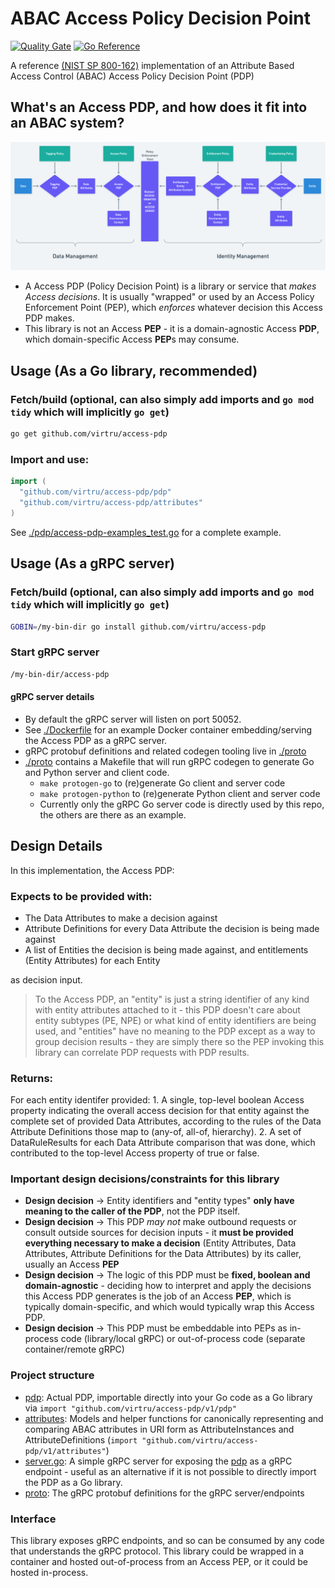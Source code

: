 # ABAC Access Policy Decision Point

[![Quality Gate](https://github.com/virtru/access-pdp/actions/workflows/ci.yaml/badge.svg?branch=main)](https://github.com/virtru/access-pdp/actions/workflows/ci.yaml)
[![Go Reference](https://pkg.go.dev/badge/github.com/virtru/access-pdp.svg)](https://pkg.go.dev/github.com/virtru/access-pdp)

A reference [(NIST SP 800-162)](https://csrc.nist.gov/publications/detail/sp/800-162/final) implementation of an Attribute Based Access Control (ABAC) Access Policy Decision Point (PDP)

## What's an Access PDP, and how does it fit into an ABAC system?

![ABAC System](./resources/index.png)

- A Access PDP (Policy Decision Point) is a library or service that *makes Access decisions*. It is usually "wrapped" or used by an Access Policy Enforcement Point (PEP), which *enforces* whatever decision this Access PDP makes.
- This library is not an Access **PEP** - it is a domain-agnostic Access **PDP**, which domain-specific Access **PEP**s may consume. 

## Usage (As a Go library, recommended)

### Fetch/build (optional, can also simply add imports and `go mod tidy` which will implicitly `go get`)
``` sh
go get github.com/virtru/access-pdp
```


### Import and use:
``` go
import (
  "github.com/virtru/access-pdp/pdp"
  "github.com/virtru/access-pdp/attributes"
)
```

See [./pdp/access-pdp-examples_test.go](./pdp/access-pdp-examples_test.go) for a complete example.

## Usage (As a gRPC server)

### Fetch/build (optional, can also simply add imports and `go mod tidy` which will implicitly `go get`)
``` sh
GOBIN=/my-bin-dir go install github.com/virtru/access-pdp
```


### Start gRPC server
``` sh
/my-bin-dir/access-pdp
```

#### gRPC server details
- By default the gRPC server will listen on port 50052.
- See [./Dockerfile](./Dockerfile) for an example Docker container embedding/serving the Access PDP as a gRPC server.
- gRPC protobuf definitions and related codegen tooling live in [./proto](./proto)
- [./proto](./proto) contains a Makefile that will run gRPC codegen to generate Go and Python server and client code. 
  - `make protogen-go` to (re)generate Go client and server code
  - `make protogen-python` to (re)generate Python client and server code
  - Currently only the gRPC Go server code is directly used by this repo, the others are there as an example.

## Design Details
In this implementation, the Access PDP:

### Expects to be provided with:
  - The Data Attributes to make a decision against
  - Attribute Definitions for every Data Attribute the decision is being made against
  - A list of Entities the decision is being made against, and entitlements (Entity Attributes) for each Entity
  
as decision input.

> To the Access PDP, an "entity" is just a string identifier of any kind with entity attributes attached to it - this PDP
> doesn't care about entity subtypes (PE, NPE) or what kind of entity identifiers are being used, and "entities" have no meaning to the PDP except as a way to group decision results - they are simply there so the PEP invoking this library can correlate PDP requests with PDP results. 
  
### Returns:

For each entity identifer provided:
    1. A single, top-level boolean Access property indicating the overall access decision for that entity against the complete set of provided Data Attributes, according to the rules of the Data Attribute Definitions those map to (any-of, all-of, hierarchy).
    2. A set of DataRuleResults for each Data Attribute comparison that was done, which contributed to the top-level Access property of true or false.

### Important design decisions/constraints for this library

* **Design decision** -> Entity identifiers and "entity types" **only have meaning to the caller of the PDP**, not the PDP itself.
* **Design decision** -> This PDP _may not_ make outbound requests or consult outside sources for decision inputs - it **must be provided everything necessary to make a decision** (Entity Attributes, Data Attributes, Attribute Definitions for the Data Attributes) by its caller, usually an Access **PEP**
* **Design decision** -> The logic of this PDP must be **fixed, boolean and domain-agnostic** - deciding how to interpret and apply the decisions this Access PDP generates is the job of an Access **PEP**, which is typically domain-specific, and which would typically wrap this Access PDP.
* **Design decision** -> This PDP must be embeddable into PEPs as in-process code (library/local gRPC) or out-of-process code (separate container/remote gRPC)

### Project structure

- [pdp](./pdp): Actual PDP, importable directly into your Go code as a Go library via `import "github.com/virtru/access-pdp/v1/pdp"`
- [attributes](./attributes): Models and helper functions for canonically representing and comparing ABAC attributes in URI form as AttributeInstances and AttributeDefinitions (`import "github.com/virtru/access-pdp/v1/attributes"`)
- [server.go](./server.go): A simple gRPC server for exposing the [pdp](./pdp) as a gRPC endpoint - useful as an alternative if it is not possible to directly import the PDP as a Go library.
- [proto](./proto): The gRPC protobuf definitions for the gRPC server/endpoints

### Interface

This library exposes gRPC endpoints, and so can be consumed by any code that understands the gRPC protocol. This library could be wrapped in a container and hosted out-of-process from an Access PEP, or it could be hosted in-process.
